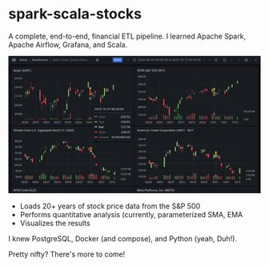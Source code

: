 # spark-scala-stocks

A complete, end-to-end, financial ETL pipeline. I learned Apache Spark, Apache Airflow, Grafana, and Scala.

<img src="https://github.com/dev-michael-schmidt/spark-scala-stocks/blob/master/4_grid_example.png" width="960px" height="auto">

- Loads 20+ years of stock price data from the S&P 500
- Performs quantitative analysis (currently, parameterized SMA, EMA
- Visualizes the results

I knew PostgreSQL, Docker (and compose), and Python (yeah, Duh!).

Pretty nifty? There's more to come!
